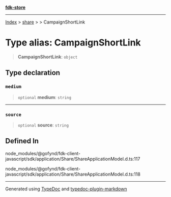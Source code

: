 [**fdk-store**](../../../README.md)
***

[Index](../../../API.md) > [share](../../README.md) > [<internal>](../README.md) > CampaignShortLink

# Type alias: CampaignShortLink

> **CampaignShortLink**: `object`

## Type declaration

### `medium`

> `optional` **medium**: `string`

***

### `source`

> `optional` **source**: `string`

## Defined In

node\_modules/@gofynd/fdk-client-javascript/sdk/application/Share/ShareApplicationModel.d.ts:117

node\_modules/@gofynd/fdk-client-javascript/sdk/application/Share/ShareApplicationModel.d.ts:118

***
Generated using [TypeDoc](https://typedoc.org/) and [typedoc-plugin-markdown](https://www.npmjs.com/package/typedoc-plugin-markdown)

